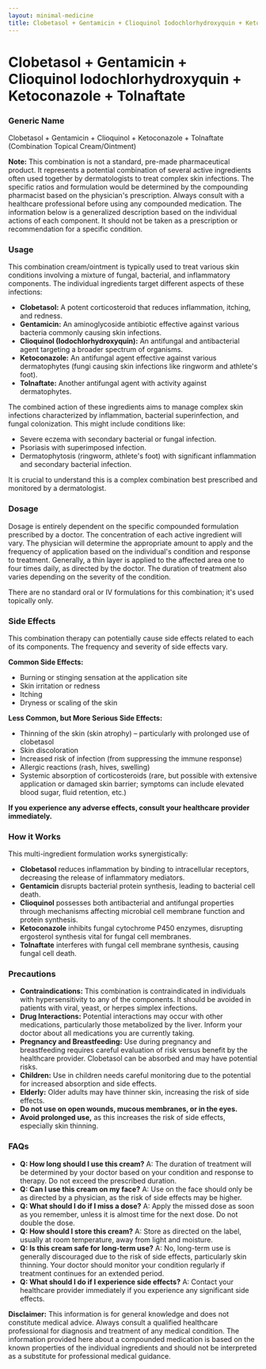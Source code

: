 ```yaml
---
layout: minimal-medicine
title: Clobetasol + Gentamicin + Clioquinol Iodochlorhydroxyquin + Ketoconazole + Tolnaftate
---
```


# Clobetasol + Gentamicin + Clioquinol Iodochlorhydroxyquin + Ketoconazole + Tolnaftate
### Generic Name
Clobetasol + Gentamicin + Clioquinol + Ketoconazole + Tolnaftate (Combination Topical Cream/Ointment)


**Note:**  This combination is not a standard, pre-made pharmaceutical product.  It represents a potential combination of several active ingredients often used together by dermatologists to treat complex skin infections.  The specific ratios and formulation would be determined by the compounding pharmacist based on the physician's prescription.  Always consult with a healthcare professional before using any compounded medication.  The information below is a generalized description based on the individual actions of each component.  It should not be taken as a prescription or recommendation for a specific condition.

### Usage

This combination cream/ointment is typically used to treat various skin conditions involving a mixture of fungal, bacterial, and inflammatory components.  The individual ingredients target different aspects of these infections:

* **Clobetasol:** A potent corticosteroid that reduces inflammation, itching, and redness.
* **Gentamicin:** An aminoglycoside antibiotic effective against various bacteria commonly causing skin infections.
* **Clioquinol (Iodochlorhydroxyquin):** An antifungal and antibacterial agent targeting a broader spectrum of organisms.
* **Ketoconazole:** An antifungal agent effective against various dermatophytes (fungi causing skin infections like ringworm and athlete's foot).
* **Tolnaftate:** Another antifungal agent with activity against dermatophytes.


The combined action of these ingredients aims to manage complex skin infections characterized by inflammation, bacterial superinfection, and fungal colonization. This might include conditions like:

* Severe eczema with secondary bacterial or fungal infection.
* Psoriasis with superimposed infection.
* Dermatophytosis (ringworm, athlete's foot) with significant inflammation and secondary bacterial infection.


It is crucial to understand this is a complex combination best prescribed and monitored by a dermatologist.


### Dosage

Dosage is entirely dependent on the specific compounded formulation prescribed by a doctor.  The concentration of each active ingredient will vary. The physician will determine the appropriate amount to apply and the frequency of application based on the individual's condition and response to treatment.  Generally, a thin layer is applied to the affected area one to four times daily, as directed by the doctor.  The duration of treatment also varies depending on the severity of the condition.

There are no standard oral or IV formulations for this combination; it's used topically only.



### Side Effects

This combination therapy can potentially cause side effects related to each of its components.  The frequency and severity of side effects vary.

**Common Side Effects:**

* Burning or stinging sensation at the application site
* Skin irritation or redness
* Itching
* Dryness or scaling of the skin


**Less Common, but More Serious Side Effects:**

* Thinning of the skin (skin atrophy) – particularly with prolonged use of clobetasol
* Skin discoloration
* Increased risk of infection (from suppressing the immune response)
* Allergic reactions (rash, hives, swelling)
* Systemic absorption of corticosteroids (rare, but possible with extensive application or damaged skin barrier; symptoms can include elevated blood sugar, fluid retention, etc.)


**If you experience any adverse effects, consult your healthcare provider immediately.**


### How it Works

This multi-ingredient formulation works synergistically:

* **Clobetasol** reduces inflammation by binding to intracellular receptors, decreasing the release of inflammatory mediators.
* **Gentamicin** disrupts bacterial protein synthesis, leading to bacterial cell death.
* **Clioquinol** possesses both antibacterial and antifungal properties through mechanisms affecting microbial cell membrane function and protein synthesis.
* **Ketoconazole** inhibits fungal cytochrome P450 enzymes, disrupting ergosterol synthesis vital for fungal cell membranes.
* **Tolnaftate** interferes with fungal cell membrane synthesis, causing fungal cell death.



### Precautions

* **Contraindications:** This combination is contraindicated in individuals with hypersensitivity to any of the components.  It should be avoided in patients with viral, yeast, or herpes simplex infections.
* **Drug Interactions:**  Potential interactions may occur with other medications, particularly those metabolized by the liver.  Inform your doctor about all medications you are currently taking.
* **Pregnancy and Breastfeeding:**  Use during pregnancy and breastfeeding requires careful evaluation of risk versus benefit by the healthcare provider. Clobetasol can be absorbed and may have potential risks.
* **Children:**  Use in children needs careful monitoring due to the potential for increased absorption and side effects.
* **Elderly:**  Older adults may have thinner skin, increasing the risk of side effects.
* **Do not use on open wounds, mucous membranes, or in the eyes.**
* **Avoid prolonged use,** as this increases the risk of side effects, especially skin thinning.


### FAQs

* **Q: How long should I use this cream?**  A: The duration of treatment will be determined by your doctor based on your condition and response to therapy. Do not exceed the prescribed duration.
* **Q: Can I use this cream on my face?** A:  Use on the face should only be as directed by a physician, as the risk of side effects may be higher.
* **Q: What should I do if I miss a dose?** A: Apply the missed dose as soon as you remember, unless it is almost time for the next dose. Do not double the dose.
* **Q: How should I store this cream?** A: Store as directed on the label, usually at room temperature, away from light and moisture.
* **Q: Is this cream safe for long-term use?** A: No, long-term use is generally discouraged due to the risk of side effects, particularly skin thinning. Your doctor should monitor your condition regularly if treatment continues for an extended period.
* **Q: What should I do if I experience side effects?** A: Contact your healthcare provider immediately if you experience any significant side effects.


**Disclaimer:** This information is for general knowledge and does not constitute medical advice.  Always consult a qualified healthcare professional for diagnosis and treatment of any medical condition. The information provided here about a compounded medication is based on the known properties of the individual ingredients and should not be interpreted as a substitute for professional medical guidance.
